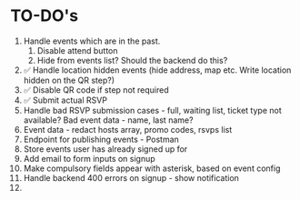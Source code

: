 # TO-DO's

1. Handle events which are in the past.
   1. Disable attend button
   2. Hide from events list? Should the backend do this?
2. ✅ Handle location hidden events (hide address, map etc. Write location hidden on the QR step?)
3. ✅ Disable QR code if step not required
4. ✅ Submit actual RSVP
5. Handle bad RSVP submission cases - full, waiting list, ticket type not available? Bad event data - name, last name?
6. Event data - redact hosts array, promo codes, rsvps list
7. Endpoint for publishing events - Postman
8. Store events user has already signed up for
9. Add email to form inputs on signup
10. Make compulsory fields appear with asterisk, based on event config
11. Handle backend 400 errors on signup - show notification
12. 